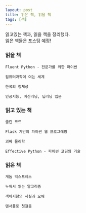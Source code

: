 ```yaml
---
layout: post
title: 읽은 책, 읽을 책
tags: [책]
---
```


읽고있는 책과, 읽을 책을 정리했다.  
읽은 책들은 포스팅 예정!

### 읽을 책
`Fluent Python - 전문가를 위한 파이썬`

`컴퓨터과학이 여는 세계`

`한국의 정체성`

`인공지능, 머신러닝, 딥러닝 입문`

### 읽고 있는 책
`클린 코드`

`Flask 기반의 파이썬 웹 프로그래밍`

`괴짜 물리학`

`Effective Python - 파이썬 코딩의 기술`


### 읽은 책
`게놈 익스프레스`

`누워서 읽는 알고리즘`

`객체지향의 사실과 오해`

`텐서플로 첫걸음`
